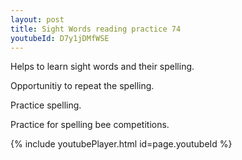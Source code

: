 ```yaml
---
layout: post
title: Sight Words reading practice 74
youtubeId: D7y1jDMfWSE
---
```

 
 
Helps to learn sight words and their spelling.

Opportunitiy to repeat the spelling. 

Practice spelling. 
 
Practice for spelling bee competitions. 
 
{% include youtubePlayer.html id=page.youtubeId %}
 
 
